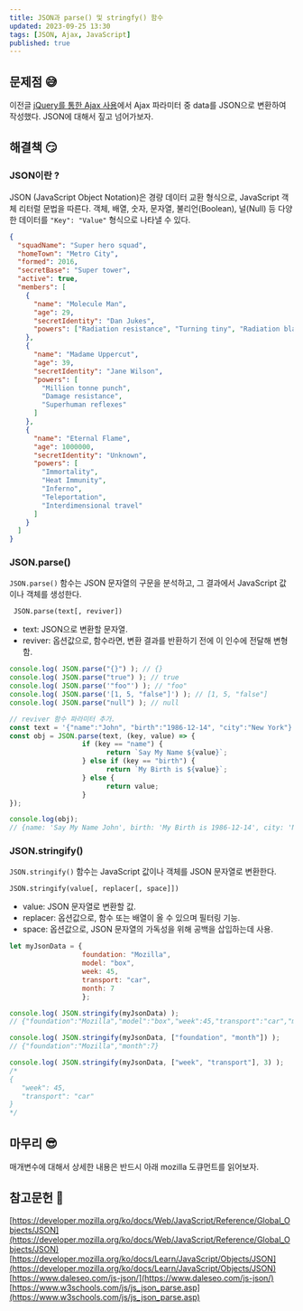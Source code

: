 ```yaml
---
title: JSON과 parse() 및 stringfy() 함수
updated: 2023-09-25 13:30
tags: [JSON, Ajax, JavaScript]
published: true
---
```


## 문제점 &#128517;
이전글 [jQuery를 통한 Ajax 사용](https://byeoom.github.io/12)에서 Ajax 파라미터 중 data를 JSON으로 변환하여 작성했다. JSON에 대해서 짚고 넘어가보자.



## 해결책 &#128527;
### JSON이란 ?
JSON (JavaScript Object Notation)은 경량 데이터 교환 형식으로, JavaScript 객체 리터럴 문법을 따른다. 객체, 배열, 숫자, 문자열, 불리언(Boolean), 널(Null) 등 다양한 데이터를 `"Key": "Value"` 형식으로 나타낼 수 있다.
```json
{
  "squadName": "Super hero squad",
  "homeTown": "Metro City",
  "formed": 2016,
  "secretBase": "Super tower",
  "active": true,
  "members": [
    {
      "name": "Molecule Man",
      "age": 29,
      "secretIdentity": "Dan Jukes",
      "powers": ["Radiation resistance", "Turning tiny", "Radiation blast"]
    },
    {
      "name": "Madame Uppercut",
      "age": 39,
      "secretIdentity": "Jane Wilson",
      "powers": [
        "Million tonne punch",
        "Damage resistance",
        "Superhuman reflexes"
      ]
    },
    {
      "name": "Eternal Flame",
      "age": 1000000,
      "secretIdentity": "Unknown",
      "powers": [
        "Immortality",
        "Heat Immunity",
        "Inferno",
        "Teleportation",
        "Interdimensional travel"
      ]
    }
  ]
}
```

### JSON.parse()
`JSON.parse()` 함수는 JSON 문자열의 구문을 분석하고, 그 결과에서 JavaScript 값이나 객체를 생성한다.
```
 JSON.parse(text[, reviver])
```

- text: JSON으로 변환할 문자열.
- reviver: 옵션값으로, 함수라면, 변환 결과를 반환하기 전에 이 인수에 전달해 변형함.

```javascript
console.log( JSON.parse("{}") ); // {}
console.log( JSON.parse("true") ); // true
console.log( JSON.parse('"foo"') ); // "foo"
console.log( JSON.parse('[1, 5, "false"]') ); // [1, 5, "false"]
console.log( JSON.parse("null") ); // null

// reviver 함수 파라미터 추가.
const text = '{"name":"John", "birth":"1986-12-14", "city":"New York"}';
const obj = JSON.parse(text, (key, value) => {
                  if (key == "name") {
                        return `Say My Name ${value}`;
                  } else if (key == "birth") {
                        return `My Birth is ${value}`;
                  } else {
                        return value;
                  }
});

console.log(obj);
// {name: 'Say My Name John', birth: 'My Birth is 1986-12-14', city: 'New York'}
```

### JSON.stringify()
`JSON.stringify()` 함수는 JavaScript 값이나 객체를 JSON 문자열로 변환한다.
```
JSON.stringify(value[, replacer[, space]])
```

- value: JSON 문자열로 변환할 값.
- replacer: 옵션값으로, 함수 또는 배열이 올 수 있으며 필터링 기능.
- space: 옵션값으로, JSON 문자열의 가독성을 위해 공백을 삽입하는데 사용.

```javascript
let myJsonData = {
                  foundation: "Mozilla",
                  model: "box",
                  week: 45,
                  transport: "car",
                  month: 7
                  };

console.log( JSON.stringify(myJsonData) );
// {"foundation":"Mozilla","model":"box","week":45,"transport":"car","month":7}

console.log( JSON.stringify(myJsonData, ["foundation", "month"]) ); 
// {"foundation":"Mozilla","month":7}

console.log( JSON.stringify(myJsonData, ["week", "transport"], 3) );
/*
{
   "week": 45,
   "transport": "car"
}
*/
```

## 마무리 &#128526;
매개변수에 대해서 상세한 내용은 반드시 아래 mozilla 도큐먼트를 읽어보자.



## 참고문헌 &#128221;
[https://developer.mozilla.org/ko/docs/Web/JavaScript/Reference/Global_Objects/JSON](https://developer.mozilla.org/ko/docs/Web/JavaScript/Reference/Global_Objects/JSON)   
[https://developer.mozilla.org/ko/docs/Learn/JavaScript/Objects/JSON](https://developer.mozilla.org/ko/docs/Learn/JavaScript/Objects/JSON)   
[https://www.daleseo.com/js-json/](https://www.daleseo.com/js-json/)   
[https://www.w3schools.com/js/js_json_parse.asp](https://www.w3schools.com/js/js_json_parse.asp)
